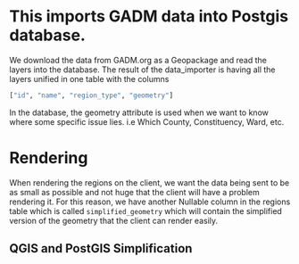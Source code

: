 # This imports GADM data into Postgis database.

We download the data from GADM.org as a Geopackage and read the layers into the database. 
The result of the data_importer is having all the layers unified in one table with the columns 
```python
["id", "name", "region_type", "geometry"]
```
In the database, the geometry attribute is used when we want to know where some specific issue lies. i.e Which County, Constituency, Ward, etc. 

# Rendering
When rendering the regions on the client, we want the data being sent to be as small as possible and not huge that the client will have a problem rendering it. 
For this reason, we have another Nullable column in the regions table which is called `simplified_geometry` which will contain the simplified version of the geometry that the client can render easily. 

## QGIS and PostGIS Simplification

